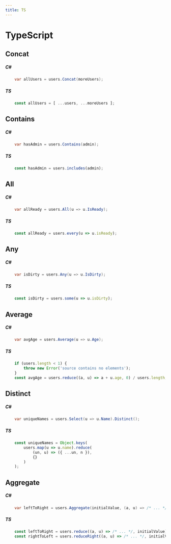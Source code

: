 ```yaml
---
title: TS
---
```



# TypeScript


## Concat

##### C#
```csharp
    var allUsers = users.Concat(moreUsers);
```
##### TS
```js
    const allUsers = [ ...users, ...moreUsers ];
```


## Contains

##### C#
```csharp
    var hasAdmin = users.Contains(admin);
```
##### TS
```js
    const hasAdmin = users.includes(admin);
```

## All

##### C#
```csharp
    var allReady = users.All(u => u.IsReady);
```
##### TS
```js
    const allReady = users.every(u => u.isReady);
```

## Any

##### C#
```csharp
    var isDirty = users.Any(u => u.IsDirty);
```
##### TS
```js
    const isDirty = users.some(u => u.isDirty);
```

## Average

##### C#
```csharp
    var avgAge = users.Average(u => u.Age);
```
##### TS
```js
    if (users.length < 1) {
        throw new Error('source contains no elements');
    }
    const avgAge = users.reduce((a, u) => a + u.age, 0) / users.length;
```

## Distinct

##### C#
```csharp
    var uniqueNames = users.Select(u => u.Name).Distinct();
```
##### TS
```js
    const uniqueNames = Object.keys(
        users.map(u => u.name).reduce(
            (un, u) => ({ ...un, n }),
            {}
        )
    );
```

## Aggregate

##### C#
```csharp
    var leftToRight = users.Aggregate(initialValue, (a, u) => /* ... */);
```
##### TS
```js
    const leftToRight = users.reduce((a, u) => /* ... */, initialValue);
    const rightToLeft = users.reduceRight((a, u) => /* ... */, initialValue);
```
